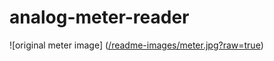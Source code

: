 # analog-meter-reader
 
![original meter image] ([/readme-images/meter.jpg?raw=true](https://github.com/QKoenig/analog-meter-reader/blob/9caab195a00e7a480af00cab7cb069f2604e49fa/readme-images/meter.jpg))
